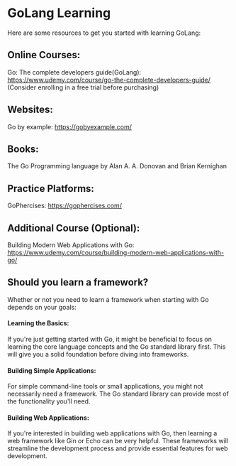 # GoLang Learning
Here are some resources to get you started with learning GoLang:

## Online Courses:
Go: The complete developers guide(GoLang): https://www.udemy.com/course/go-the-complete-developers-guide/
(Consider enrolling in a free trial before purchasing)
## Websites:
Go by example: https://gobyexample.com/
## Books:
The Go Programming language by Alan A. A. Donovan and Brian Kernighan
## Practice Platforms:
GoPhercises: https://gophercises.com/
## Additional Course (Optional):
Building Modern Web Applications with Go: https://www.udemy.com/course/building-modern-web-applications-with-go/

## Should you learn a framework?

Whether or not you need to learn a framework when starting with Go depends on your goals:

#### Learning the Basics:
If you're just getting started with Go, it might be beneficial to focus on learning the core language concepts and the Go standard library first. This will give you a solid foundation before diving into frameworks.
#### Building Simple Applications:
For simple command-line tools or small applications, you might not necessarily need a framework. The Go standard library can provide most of the functionality you'll need.
#### Building Web Applications: 
If you're interested in building web applications with Go, then learning a web framework like Gin or Echo can be very helpful. These frameworks will streamline the development process and provide essential features for web development.
